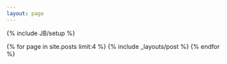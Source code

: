 ```yaml
---
layout: page
---
```

{% include JB/setup %}

{% for page in site.posts limit:4 %}
  {% include _layouts/post %}
{% endfor %}